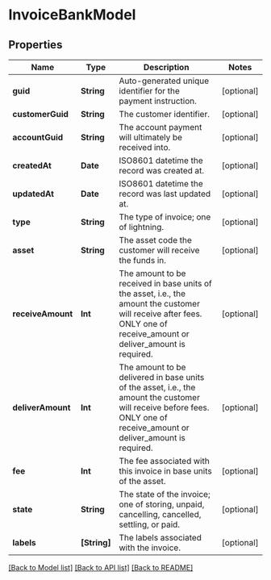 # InvoiceBankModel

## Properties
Name | Type | Description | Notes
------------ | ------------- | ------------- | -------------
**guid** | **String** | Auto-generated unique identifier for the payment instruction. | [optional] 
**customerGuid** | **String** | The customer identifier. | [optional] 
**accountGuid** | **String** | The account payment will ultimately be received into. | [optional] 
**createdAt** | **Date** | ISO8601 datetime the record was created at. | [optional] 
**updatedAt** | **Date** | ISO8601 datetime the record was last updated at. | [optional] 
**type** | **String** | The type of invoice; one of lightning. | [optional] 
**asset** | **String** | The asset code the customer will receive the funds in. | [optional] 
**receiveAmount** | **Int** | The amount to be received in base units of the asset, i.e., the amount the customer will receive after fees. ONLY one of receive_amount or deliver_amount is required. | [optional] 
**deliverAmount** | **Int** | The amount to be delivered in base units of the asset, i.e., the amount the customer will receive before fees. ONLY one of receive_amount or deliver_amount is required. | [optional] 
**fee** | **Int** | The fee associated with this invoice in base units of the asset. | [optional] 
**state** | **String** | The state of the invoice; one of storing, unpaid, cancelling, cancelled, settling, or paid. | [optional] 
**labels** | **[String]** | The labels associated with the invoice. | [optional] 

[[Back to Model list]](../README.md#documentation-for-models) [[Back to API list]](../README.md#documentation-for-api-endpoints) [[Back to README]](../README.md)


